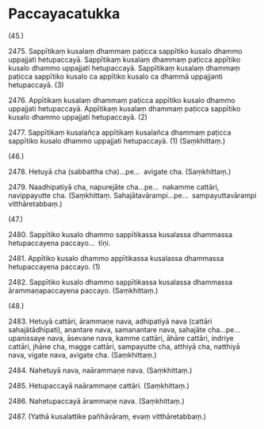 

# Paccayacatukka






(45.)

2475\. Sappītikaṃ kusalaṃ dhammaṃ paṭicca sappītiko kusalo dhammo uppajjati hetupaccayā. Sappītikaṃ kusalaṃ dhammaṃ paṭicca appītiko kusalo dhammo uppajjati hetupaccayā. Sappītikaṃ kusalaṃ dhammaṃ paṭicca sappītiko kusalo ca appītiko kusalo ca dhammā uppajjanti hetupaccayā. (3)

2476\. Appītikaṃ kusalaṃ dhammaṃ paṭicca appītiko kusalo dhammo uppajjati hetupaccayā. Appītikaṃ kusalaṃ dhammaṃ paṭicca sappītiko kusalo dhammo uppajjati hetupaccayā. (2)

2477\. Sappītikaṃ kusalañca appītikaṃ kusalañca dhammaṃ paṭicca sappītiko kusalo dhammo uppajjati hetupaccayā. (1) (Saṃkhittaṃ.)

(46.)

2478\. Hetuyā cha (sabbattha cha)…pe…  avigate cha. (Saṃkhittaṃ.)

2479\. Naadhipatiyā cha, napurejāte cha…pe…  nakamme cattāri, navippayutte cha. (Saṃkhittaṃ. Sahajātavārampi…pe…  sampayuttavārampi vitthāretabbaṃ.)

(47.)

2480\. Sappītiko kusalo dhammo sappītikassa kusalassa dhammassa hetupaccayena paccayo…  tīṇi.

2481\. Appītiko kusalo dhammo appītikassa kusalassa dhammassa hetupaccayena paccayo. (1)

2482\. Sappītiko kusalo dhammo sappītikassa kusalassa dhammassa ārammaṇapaccayena paccayo. (Saṃkhittaṃ.)

(48.)

2483\. Hetuyā cattāri, ārammaṇe nava, adhipatiyā nava (cattāri sahajātādhipati), anantare nava, samanantare nava, sahajāte cha…pe…  upanissaye nava, āsevane nava, kamme cattāri, āhāre cattāri, indriye cattāri, jhāne cha, magge cattāri, sampayutte cha, atthiyā cha, natthiyā nava, vigate nava, avigate cha. (Saṃkhittaṃ.)

2484\. Nahetuyā nava, naārammaṇe nava. (Saṃkhittaṃ.)

2485\. Hetupaccayā naārammaṇe cattāri. (Saṃkhittaṃ.)

2486\. Nahetupaccayā ārammaṇe nava. (Saṃkhittaṃ.)

2487\. (Yathā kusalattike pañhāvāraṃ, evaṃ vitthāretabbaṃ.)



